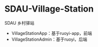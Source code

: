 # SDAU-Village-Station

SDAU 乡村驿站

- VillageStationApp：基于ruoyi-app，前端
- VillageStationAdmin：基于ruoyi，后端
